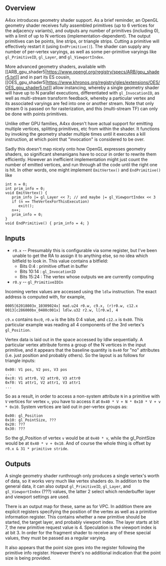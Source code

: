 Overview
--------

A4xx introduces geometry shader support. As a brief reminder, an OpenGL geometry shader receives fully assembled primitives (up to 6 vertices for the adjacency variants), and outputs any number of primitives (including 0), with a limit of up to N vertices (implementation-dependent). The output primitives can be points, line strips, or triangle strips. Cutting a primitive will effectively restart it (using `EndPrimitive()`). The shader can supply any number of per-vertex varyings, as well as some per-primitive varyings like `gl_PrimitiveID`, `gl_Layer`, and `gl_ViewportIndex`.

More advanced geometry shaders, available with [[ARB_gpu_shader5|https://www.opengl.org/registry/specs/ARB/gpu_shader5.txt]] and in part its ES cousin, [[OES_gpu_shader5|https://www.khronos.org/registry/gles/extensions/OES/OES_gpu_shader5.txt]] allow instancing, whereby a single geometry shader will have up to N parallel executions, differentiated with `gl_InvocationID`, as well as multi-stream transform feedback, whereby a particular vertex and its associated varyings are fed into one or another stream. Note that only stream 0 is passed on for rasterization, and this (multi-stream TF) can only be done with points primitives.

Unlike other GPU families, A4xx doesn't have actual support for emitting multiple vertices, splitting primitives, etc from within the shader. It functions by invoking the geometry shader multiple times until it executes a kill instruction, at which point that "invocation" is considered to be over.

Sadly this doesn't map nicely onto how OpenGL expresses geometry shaders, so significant shenanigans have to occur in order to rewrite them efficiently. However an inefficient implementation might just count the number of emitted vertices, and run through all the code until the right one is hit. In other words, one might implement `EmitVertex()` and `EndPrimitive()` like

    int n = 0;
    int prim_info = 0;
    void EmitVertex() {
       prim_info |= gl_Layer << 7; // and maybe |= gl_ViewportIndex << 3
       if (n == TheVertexForThisExecution)
          exit();
       n++;
       prim_info = 0;
    }
    void EndPrimitive() { prim_info = 4; }

Inputs
------
* `r0.x` -- Presumably this is configurable via some register, but I've been unable to get the RA to assign it to anything else, so no idea which bitfield to look in. This value contains a bitfield:
  * Bits 0:4 : primitive offset in buffer
  * Bits 10:14 : `gl_InvocationID`
  * Bits 15:24 : The vertex whose outputs we are currently computing
* `r0.y` -- `gl_PrimitiveIDIn`

Incoming vertex values are accessed using the `ldlw` instruction. The exact address is computed with, for example,

    0005[62018003x_10309024x] mad.u24 r0.w, c9.x, (r)r0.w, c12.x
    0013[c286000bx_0480c001x] ldlw.u32 r2.w, l[r0.w], 4

`c9.x` contains `0xc0`, `r0.w` is the bits 0:4 value, and `c12.x` is `0x80`. This particular example was reading all 4 components of the 3rd vertex's `gl_Position`.

Vertex data is laid out in the space accessed by ldlw sequentially. A particular vertex attribute forms a group of the N vertices in the input primitive, and it appears that the baseline quantity is `0x40` for "no" attributes (i.e. just position and probably others). So the layout is as follows for triangle inputs:

    0x00: V1 pos, V2 pos, V3 pos
    ...
    0xc0: V1 attr0, V2 attr0, V3 attr0
    0xf0: V1 attr1, V2 attr1, V3 attr1
    ...

So as a result, in order to access a non-system attribute `N` in a primitive with `V` vertices for vertex `v`, you have to access it at `0x40 * V + N * 0x10 * V + v * 0x10`. System vertices are laid out in per-vertex groups as:

    0x00: gl_Position
    0x10: gl_PointSize, ???
    0x20: ???
    0x30: ???

So the gl_Position of vertex `v` would be at `0x40 * v`, while the gl_PointSize would be at `0x40 * v + 0x10`. And of course the whole thing is offset by `r0.x & 31 * primitive stride`.

Outputs
-------
A single geometry shader runthrough only produces a single vertex's worth of data, so it works very much like vertex shaders do. In addition to the general data, it can also output `gl_PrimitiveID`, `gl_Layer`, and `gl_ViewportIndex` (???) values, the latter 2 select which renderbuffer layer and viewport settings are used.

There is an output map for these, same as for VPC. In addition there are explicit registers specifying the position of the vertex as well as a primitive information register. This contains whether a new primitive should be started, the target layer, and probably viewport index. The layer starts at bit 7, the new primitive request value is 4. Speculation is the viewport index is at bit 3. In order for the fragment shader to receive any of these special values, they must be passed as a regular varying.

It also appears that the point size goes into the register following the primitive info register. However there's no additional indication that the point size is being provided.